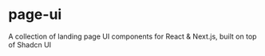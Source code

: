 # page-ui
A collection of landing page UI components for React &amp; Next.js, built on top of Shadcn UI
